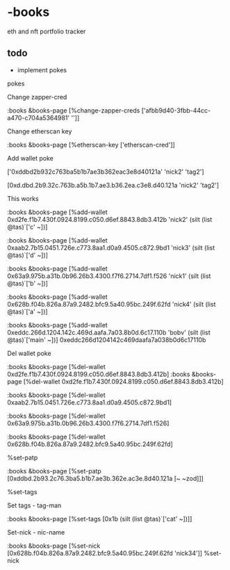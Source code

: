 # -books
eth and nft portfolio tracker

## todo

- implement pokes

pokes

Change zapper-cred

:books &books-page [%change-zapper-creds ['afbb9d40-3fbb-44cc-a470-c704a5364981' '']]

Change etherscan key

:books &books-page [%etherscan-key ['etherscan-cred']]

Add wallet poke

['0xddbd2b932c763ba5b1b7ae3b362eac3e8d40121a' 'nick2' 'tag2']

[0xd.dbd.2b9.32c.763b.a5b.1b7.ae3.b36.2ea.c3e8.d40.121a 'nick2' 'tag2']

This works

:books &books-page [%add-wallet 0xd2fe.f1b7.430f.0924.8199.c050.d6ef.8843.8db3.412b 'nick2' (silt (list @tas)`['c' ~])]

:books &books-page [%add-wallet 0xaab2.7b15.0451.726e.c773.8aa1.d0a9.4505.c872.9bd1 'nick3' (silt (list @tas)`['d' ~])]

:books &books-page [%add-wallet 0x63a9.975b.a31b.0b96.26b3.4300.f7f6.2714.7df1.f526 'nick1' (silt (list @tas)`['b' ~])]

:books &books-page [%add-wallet 0x628b.f04b.826a.87a9.2482.bfc9.5a40.95bc.249f.62fd 'nick4' (silt (list @tas)`['a' ~])]

:books &books-page [%add-wallet 0xeddc.266d.1204.142c.469d.aafa.7a03.8b0d.6c17.110b 'bobv' (silt (list @tas)`['main' ~])]
0xeddc266d1204142c469daafa7a038b0d6c17110b




Del wallet poke

:books &books-page [%del-wallet 0xd2fe.f1b7.430f.0924.8199.c050.d6ef.8843.8db3.412b]
:books &books-page [%del-wallet 0xd2fe.f1b7.430f.0924.8199.c050.d6ef.8843.8db3.412b]

:books &books-page [%del-wallet 0xaab2.7b15.0451.726e.c773.8aa1.d0a9.4505.c872.9bd1]

:books &books-page [%del-wallet 0x63a9.975b.a31b.0b96.26b3.4300.f7f6.2714.7df1.f526]

:books &books-page [%del-wallet 0x628b.f04b.826a.87a9.2482.bfc9.5a40.95bc.249f.62fd]

%set-patp

:books &books-page [%set-patp [0xddbd.2b93.2c76.3ba5.b1b7.ae3b.362e.ac3e.8d40.121a [~ ~zod]]]

%set-tags

Set tags - tag-man 
 
:books &books-page [%set-tags [0x1b (silt (list @tas)`['cat' ~])]] 
 
Set-nick - nic-name 
 
:books &books-page [%set-nick [0x628b.f04b.826a.87a9.2482.bfc9.5a40.95bc.249f.62fd 'nick34']] 
%set-nick

